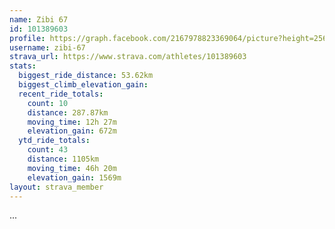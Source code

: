 ```yaml
---
name: Zibi 67
id: 101389603
profile: https://graph.facebook.com/2167978823369064/picture?height=256&width=256
username: zibi-67
strava_url: https://www.strava.com/athletes/101389603
stats:
  biggest_ride_distance: 53.62km
  biggest_climb_elevation_gain: 
  recent_ride_totals:
    count: 10
    distance: 287.87km
    moving_time: 12h 27m
    elevation_gain: 672m
  ytd_ride_totals:
    count: 43
    distance: 1105km
    moving_time: 46h 20m
    elevation_gain: 1569m
layout: strava_member
--- 
```

...
